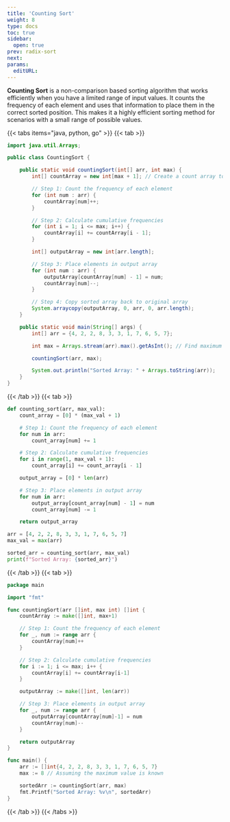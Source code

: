 ```yaml
---
title: 'Counting Sort'
weight: 8
type: docs
toc: true
sidebar:
  open: true
prev: radix-sort
next:
params:
  editURL:
---
```


**Counting Sort** is a non-comparison based sorting algorithm that works efficiently when you have a limited range of input values. It counts the frequency of each element and uses that information to place them in the correct sorted position. This makes it a highly efficient sorting method for scenarios with a small range of possible values.

{{< tabs items="java, python, go" >}}
{{< tab >}}
```java
import java.util.Arrays;

public class CountingSort {

    public static void countingSort(int[] arr, int max) {
        int[] countArray = new int[max + 1]; // Create a count array to store frequencies

        // Step 1: Count the frequency of each element
        for (int num : arr) {
            countArray[num]++;
        }

        // Step 2: Calculate cumulative frequencies
        for (int i = 1; i <= max; i++) {
            countArray[i] += countArray[i - 1];
        }

        int[] outputArray = new int[arr.length];

        // Step 3: Place elements in output array
        for (int num : arr) {
            outputArray[countArray[num] - 1] = num;
            countArray[num]--;
        }

        // Step 4: Copy sorted array back to original array
        System.arraycopy(outputArray, 0, arr, 0, arr.length);
    }

    public static void main(String[] args) {
        int[] arr = {4, 2, 2, 8, 3, 3, 1, 7, 6, 5, 7};

        int max = Arrays.stream(arr).max().getAsInt(); // Find maximum value in the array

        countingSort(arr, max);

        System.out.println("Sorted Array: " + Arrays.toString(arr));
    }
}

```
{{< /tab >}}
{{< tab >}}
```python
def counting_sort(arr, max_val):
    count_array = [0] * (max_val + 1)

    # Step 1: Count the frequency of each element
    for num in arr:
        count_array[num] += 1

    # Step 2: Calculate cumulative frequencies
    for i in range(1, max_val + 1):
        count_array[i] += count_array[i - 1]

    output_array = [0] * len(arr)

    # Step 3: Place elements in output array
    for num in arr:
        output_array[count_array[num] - 1] = num
        count_array[num] -= 1

    return output_array

arr = [4, 2, 2, 8, 3, 3, 1, 7, 6, 5, 7]
max_val = max(arr)

sorted_arr = counting_sort(arr, max_val)
print(f"Sorted Array: {sorted_arr}")

```
{{< /tab >}}
{{< tab >}}
```go
package main

import "fmt"

func countingSort(arr []int, max int) []int {
	countArray := make([]int, max+1)

	// Step 1: Count the frequency of each element
	for _, num := range arr {
		countArray[num]++
	}

	// Step 2: Calculate cumulative frequencies
	for i := 1; i <= max; i++ {
		countArray[i] += countArray[i-1]
	}

	outputArray := make([]int, len(arr))

	// Step 3: Place elements in output array
	for _, num := range arr {
		outputArray[countArray[num]-1] = num
		countArray[num]--
	}

	return outputArray
}

func main() {
	arr := []int{4, 2, 2, 8, 3, 3, 1, 7, 6, 5, 7}
	max := 8 // Assuming the maximum value is known

	sortedArr := countingSort(arr, max)
	fmt.Printf("Sorted Array: %v\n", sortedArr)
}

```
{{< /tab >}}
{{< /tabs >}}